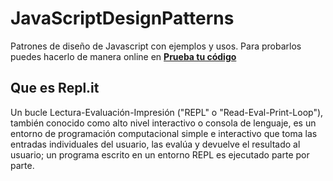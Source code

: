 # JavaScriptDesignPatterns

Patrones de diseño de Javascript con ejemplos y usos. Para probarlos puedes hacerlo de manera online en [**Prueba tu código**](https://repl.it/)

## Que es Repl.it

Un bucle Lectura-Evaluación-Impresión ("REPL" o "Read-Eval-Print-Loop"), también conocido como alto nivel interactivo o consola de lenguaje, es un entorno de programación computacional simple e interactivo que toma las entradas individuales del usuario, las evalúa y devuelve el resultado al usuario; un programa escrito en un entorno REPL es ejecutado parte por parte.